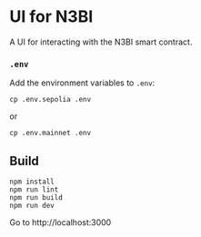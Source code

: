 # UI for N3BI

A UI for interacting with the N3BI smart contract.

### `.env`

Add the environment variables to `.env`:

```
cp .env.sepolia .env
```
or
```
cp .env.mainnet .env
```

## Build

```
npm install
npm run lint
npm run build
npm run dev
```

Go to http://localhost:3000

